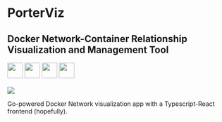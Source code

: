  <h1 align="left">
 
  PorterViz </h1>
  
   <h2 align="left">
Docker Network-Container Relationship Visualization and Management Tool 
</h2> 

 <div align="left"> <img width="35" src="https://cdn.worldvectorlogo.com/logos/gopher.svg"/> <img width="35" src="https://www.docker.com/sites/default/files/d8/2019-07/vertical-logo-monochromatic.png"/> <img width="35" src="https://raw.githubusercontent.com/gilbarbara/logos/master/logos/typescript-icon.svg"/> <img width="35" src="https://raw.githubusercontent.com/gilbarbara/logos/master/logos/react.svg"/>
 </div>
 
 <br>
 
 <div align="left">
 <img src="https://goreportcard.com/badge/github.com/harrywm/PorterViz"/>
 </div>



Go-powered Docker Network visualization app with a Typescript-React frontend (hopefully).
